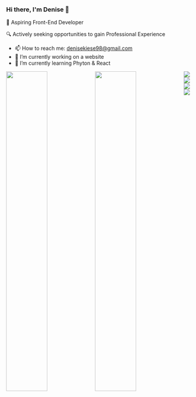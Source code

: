 ### Hi there, I'm Denise 👋
🚀 Aspiring Front-End Developer 



🔍 Actively seeking opportunities to gain Professional Experience


- 📫 How to reach me: denisekiese98@gmail.com 
- 🔭 I’m currently working on a website
- 🌱 I’m currently learning Phyton & React 



<img align="left" width="47%" src="https://github-readme-stats.vercel.app/api?username=DeniseKiese&show_icons=true&theme=radical" />

<img align="left" width="47%" src="https://github-readme-stats.vercel.app/api/top-langs/?username=DeniseKiese&layout=compact" />

<img align="left" src="https://img.shields.io/badge/javascript-%23323330.svg?style=for-the-badge&logo=javascript&logoColor=%23F7DF1E" />


<img align="left" src="https://img.shields.io/badge/Visual%20Studio%20Code-0078d7.svg?style=for-the-badge&logo=visual-studio-code&logoColor=white" />

<img align="left" src="https://img.shields.io/badge/html5-%23E34F26.svg?style=for-the-badge&logo=html5&logoColor=white" />

<img align="left" src="https://img.shields.io/badge/css3-%231572B6.svg?style=for-the-badge&logo=css3&logoColor=white" />
